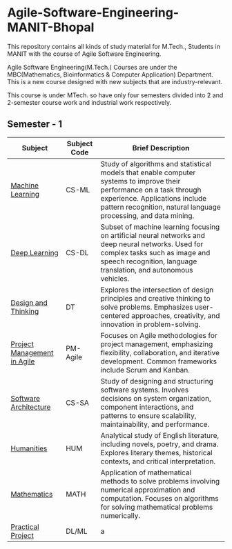 # Agile-Software-Engineering-MANIT-Bhopal
This repository contains all kinds of study material for M.Tech., Students in MANIT with the course of Agile Software Engineering.

Agile Software Engineering(M.Tech.) Courses are under the MBC(Mathematics, Bioinformatics & Computer Application) Department. This is a new course designed with new subjects that are industry-relevant.

This course is under MTech. so have only four semesters divided into 2 and 2-semester course work and industrial work respectively.

## Semester - 1
| Subject                        | Subject Code   | Brief Description                                             |
| ------------------------------ | -------------- | ------------------------------------------------------------ |
| [Machine Learning](/notes/ml_notes.md)               | CS-ML          | Study of algorithms and statistical models that enable computer systems to improve their performance on a task through experience. Applications include pattern recognition, natural language processing, and data mining. |
| [Deep Learning](/notes/)                  | CS-DL          | Subset of machine learning focusing on artificial neural networks and deep neural networks. Used for complex tasks such as image and speech recognition, language translation, and autonomous vehicles. |
| [Design and Thinking](/notes/Design_Thinking.md)            | DT             | Explores the intersection of design principles and creative thinking to solve problems. Emphasizes user-centered approaches, creativity, and innovation in problem-solving. |
| [Project Management in Agile](/notes/Note.md)    | PM-Agile       | Focuses on Agile methodologies for project management, emphasizing flexibility, collaboration, and iterative development. Common frameworks include Scrum and Kanban. |
| [Software Architecture](/notes/software_arch.md)          | CS-SA          | Study of designing and structuring software systems. Involves decisions on system organization, component interactions, and patterns to ensure scalability, maintainability, and performance. |
| [Humanities](/notes/english.md)                     | HUM            | Analytical study of English literature, including novels, poetry, and drama. Explores literary themes, historical contexts, and critical interpretation. |
| [Mathematics](/notes/Numerical_Analysis.md)                    | MATH           | Application of mathematical methods to solve problems involving numerical approximation and computation. Focuses on algorithms for solving mathematical problems numerically. |
| [Practical Project](/notes/practical.md) | DL/ML | a |